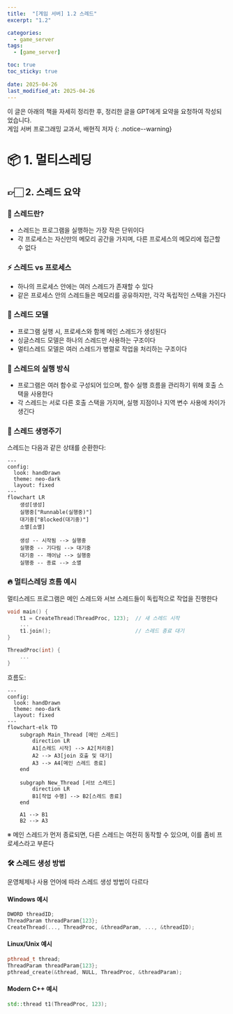 ```yaml
---
title:  "[게임 서버] 1.2 스레드"
excerpt: "1.2"

categories:
  - game_server
tags:
  - [game_server]

toc: true
toc_sticky: true
 
date: 2025-04-26
last_modified_at: 2025-04-26
---
```

이 글은 아래의 책을 자세히 정리한 후, 정리한 글을 GPT에게 요약을 요청하여 작성되었습니다.  
게임 서버 프로그래밍 교과서, 배현직 저자
{: .notice--warning}

# 📦 1. 멀티스레딩
## 👉🏻 2. 스레드 요약

### 🧵 스레드란?

- 스레드는 프로그램을 실행하는 가장 작은 단위이다
- 각 프로세스는 자신만의 메모리 공간을 가지며, 다른 프로세스의 메모리에 접근할 수 없다

### ⚡ 스레드 vs 프로세스

- 하나의 프로세스 안에는 여러 스레드가 존재할 수 있다
- 같은 프로세스 안의 스레드들은 메모리를 공유하지만, 각각 독립적인 스택을 가진다

### 🔹 스레드 모델

- 프로그램 실행 시, 프로세스와 함께 메인 스레드가 생성된다
- 싱글스레드 모델은 하나의 스레드만 사용하는 구조이다
- 멀티스레드 모델은 여러 스레드가 병렬로 작업을 처리하는 구조이다

### 🧠 스레드의 실행 방식

- 프로그램은 여러 함수로 구성되어 있으며, 함수 실행 흐름을 관리하기 위해 호출 스택을 사용한다
- 각 스레드는 서로 다른 호출 스택을 가지며, 실행 지점이나 지역 변수 사용에 차이가 생긴다

### 🔁 스레드 생명주기

스레드는 다음과 같은 상태를 순환한다:

```mermaid
---
config:
  look: handDrawn
  theme: neo-dark
  layout: fixed
---
flowchart LR
    생성[생성]
    실행중["Runnable(실행중)"]
    대기중["Blocked(대기중)"]
    소멸[소멸]

    생성 -- 시작됨 --> 실행중
    실행중 -- 기다림 --> 대기중
    대기중 -- 깨어남 --> 실행중
    실행중 -- 종료 --> 소멸
```

### 🔥 멀티스레딩 흐름 예시

멀티스레드 프로그램은 메인 스레드와 서브 스레드들이 독립적으로 작업을 진행한다

```cpp
void main() {
    t1 = CreateThread(ThreadProc, 123);  // 새 스레드 시작
    ...
    t1.join();                           // 스레드 종료 대기
}

ThreadProc(int) {
    ...
}
```

흐름도:

```mermaid
---
config:
  look: handDrawn
  theme: neo-dark
  layout: fixed
---
flowchart-elk TD
    subgraph Main_Thread [메인 스레드]
        direction LR
        A1[스레드 시작] --> A2[처리중]
        A2 --> A3[join 호출 및 대기]
        A3 --> A4[메인 스레드 종료]
    end

    subgraph New_Thread [서브 스레드]
        direction LR
        B1[작업 수행] --> B2[스레드 종료]
    end

    A1 --> B1
    B2 --> A3
```

※ 메인 스레드가 먼저 종료되면, 다른 스레드는 여전히 동작할 수 있으며, 이를 좀비 프로세스라고 부른다

### 🛠️ 스레드 생성 방법

운영체제나 사용 언어에 따라 스레드 생성 방법이 다르다

#### Windows 예시
```cpp
DWORD threadID;
ThreadParam threadParam{123};
CreateThread(..., ThreadProc, &threadParam, ..., &threadID);
```

#### Linux/Unix 예시
```cpp
pthread_t thread;
ThreadParam threadParam{123};
pthread_create(&thread, NULL, ThreadProc, &threadParam);
```

#### Modern C++ 예시
```cpp
std::thread t1(ThreadProc, 123);
```
